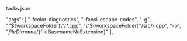 tasks.json

"args": [
"-fcolor-diagnostics",
"-fansi-escape-codes",
"-g",
"\"${workspaceFolder}\"/*.cpp",
"\"${workspaceFolder}\"/src/*/*.cpp",
"-o",
"${fileDirname}/${fileBasenameNoExtension}"
],
